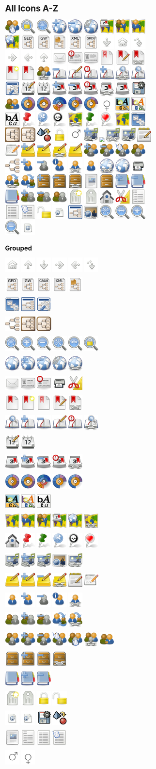 # All Icons A-Z

<p float="left">
  <img src="/gtheme-icons/add-parent-existing-family.svg" width="48" />
  <img src="/gtheme-icons/geo-fixed-zoom.svg" width="48" /> 
  <img src="/gtheme-icons/geo-free-zoom.svg" width="48" />
  <img src="/gtheme-icons/geo-place-add.svg" width="48" />
  <img src="/gtheme-icons/geo-place-delete.svg" width="48" />
  <img src="/gtheme-icons/geo-place-link.svg" width="48" />
  <img src="/gtheme-icons/geo-show-event.svg" width="48" />
  <img src="/gtheme-icons/geo-show-family.svg" width="48" />
  <img src="/gtheme-icons/geo-show-person.svg" width="48" />
  <img src="/gtheme-icons/geo-show-place.svg" width="48" />
  <img src="/gtheme-icons/gnome-mime-application-x-gedcom.svg" width="48" />
  <img src="/gtheme-icons/gnome-mime-application-x-geneweb.svg" width="48" />
  <img src="/gtheme-icons/gnome-mime-application-x-gramps-package.svg" width="48" />
  <img src="/gtheme-icons/gnome-mime-application-x-gramps-xml.svg" width="48" />
  <img src="/gtheme-icons/gnome-mime-application-x-gramps.svg" width="48" /> 
  <img src="/gtheme-icons/go-down.svg" width="48" />
  <img src="/gtheme-icons/go-home.svg" width="48" />
  <img src="/gtheme-icons/go-jump.svg" width="48" />
  <img src="/gtheme-icons/go-next.svg" width="48" />
  <img src="/gtheme-icons/go-previous.svg" width="48" />
  <img src="/gtheme-icons/go-up.svg" width="48" />
  <img src="/gtheme-icons/gramps-address.svg" width="48" />
  <img src="/gtheme-icons/gramps-attribute-important.svg" width="48" />
  <img src="/gtheme-icons/gramps-attribute.svg" width="48" />
  <img src="/gtheme-icons/gramps-bookmark-delete.svg" width="48" />
  <img src="/gtheme-icons/gramps-bookmark-edit.svg" width="48" /> 
  <img src="/gtheme-icons/gramps-bookmark-link.svg" width="48" />
  <img src="/gtheme-icons/gramps-bookmark-new.svg" width="48" />
  <img src="/gtheme-icons/gramps-bookmark.svg" width="48" /> 
  <img src="/gtheme-icons/gramps-child-ref.svg" width="48" />
  <img src="/gtheme-icons/gramps-citation-delete.svg" width="48" />
  <img src="/gtheme-icons/gramps-citation-edit.svg" width="48" />
  <img src="/gtheme-icons/gramps-citation-important.svg" width="48" />
  <img src="/gtheme-icons/gramps-citation-new.svg" width="48" />
  <img src="/gtheme-icons/gramps-citation-ref.svg" width="48" />
  <img src="/gtheme-icons/gramps-citation.svg" width="48" />
  <img src="/gtheme-icons/gramps-config.svg" width="48" />
  <img src="/gtheme-icons/gramps-date-edit.svg" width="48" />
  <img src="/gtheme-icons/gramps-date.svg" width="48" />
  <img src="/gtheme-icons/gramps-event-add.svg" width="48" />
  <img src="/gtheme-icons/gramps-event-delete.svg" width="48" />
  <img src="/gtheme-icons/gramps-event-important.svg" width="48" />
  <img src="/gtheme-icons/gramps-event-ref.svg" width="48" />
  <img src="/gtheme-icons/gramps-event.svg" width="48" />
  <img src="/gtheme-icons/gramps-export.svg" width="48" />
  <img src="/gtheme-icons/gramps-family.svg" width="48" />
  <img src="/gtheme-icons/gramps-fanchart.svg" width="48" />
  <img src="/gtheme-icons/gramps-fanchart2.svg" width="48" />
  <img src="/gtheme-icons/gramps-fanchart2way.svg" width="48" /> 
  <img src="/gtheme-icons/gramps-fanchartdesc.svg" width="48" />
  <img src="/gtheme-icons/gramps-fanchartdesc2.svg" width="48" />
  <img src="/gtheme-icons/gramps-female.svg" width="48" />
  <img src="/gtheme-icons/gramps-font-bgcolor.svg" width="48" />
  <img src="/gtheme-icons/gramps-font-color.svg" width="48" />
  <img src="/gtheme-icons/gramps-font.svg" width="48" />
  <img src="/gtheme-icons/gramps-geo-altmap.svg" width="48" />
  <img src="/gtheme-icons/gramps-geo-birth2.svg" width="48" />
  <img src="/gtheme-icons/gramps-geo-death2.svg" width="48" />
  <img src="/gtheme-icons/gramps-geo-link.svg" width="48" />
  <img src="/gtheme-icons/gramps-geo-mainmap.svg" width="48" />
  <img src="/gtheme-icons/gramps-geo-marriage2.svg" width="48" />
  <img src="/gtheme-icons/gramps-geo.svg" width="48" />
  <img src="/gtheme-icons/gramps-gramplet.svg" width="48" />
  <img src="/gtheme-icons/gramps-icon-ios.svg" width="48" />
  <img src="/gtheme-icons/gramps-icon-windows.svg" width="48" />
  <img src="/gtheme-icons/gramps-import.svg" width="48" />
  <img src="/gtheme-icons/gramps-lock.svg" width="48" />
  <img src="/gtheme-icons/gramps-male.svg" width="48" />
  <img src="/gtheme-icons/gramps-media-add.svg" width="48" />
  <img src="/gtheme-icons/gramps-media-delete.svg width="48" />
  <img src="/gtheme-icons/gramps-media-ref.svg" width="48" />
  <img src="/gtheme-icons/gramps-media.svg" width="48" />
  <img src="/gtheme-icons/gramps-notes.svg" width="48" />
  <img src="/gtheme-icons/gramps-notes1.svg" width="48" />
  <img src="/gtheme-icons/gramps-notes2-add.svg" width="48" />
  <img src="/gtheme-icons/gramps-notes2-delete.svg" width="48" />
  <img src="/gtheme-icons/gramps-notes2-ref.svg" width="48" />
  <img src="/gtheme-icons/gramps-notes2.svg" width="48" />
  <img src="/gtheme-icons/gramps-parents-add.svg" width="48" />
  <img src="/gtheme-icons/gramps-parents-delete.svg" width="48" />
  <img src="/gtheme-icons/gramps-parents-open.svg" width="48" />
  <img src="/gtheme-icons/gramps-parents.svg" width="48" />
  <img src="/gtheme-icons/gramps-pedigree.svg" width="48" />
  <img src="/gtheme-icons/gramps-person-add.svg" width="48" />
  <img src="/gtheme-icons/gramps-person-delete.svg" width="48" />
  <img src="/gtheme-icons/gramps-person-name.svg" width="48" />
  <img src="/gtheme-icons/gramps-person-ref.svg" width="48" />
  <img src="/gtheme-icons/gramps-person.svg" width="48" />
  <img src="/gtheme-icons/gramps-place-ref.svg" width="48" />
  <img src="/gtheme-icons/gramps-place.svg" width="48" />
  <img src="/gtheme-icons/gramps-printer.svg" width="48" />
  <img src="/gtheme-icons/gramps-relation-ref.svg" width="48" />
  <img src="/gtheme-icons/gramps-relation.svg" width="48" />
  <img src="/gtheme-icons/gramps-repo-add.svg" width="48" />
  <img src="/gtheme-icons/gramps-repo-delete.svg" width="48" />
  <img src="/gtheme-icons/gramps-repo-ref.svg" width="48" />
  <img src="/gtheme-icons/gramps-reports.svg" width="48" />
  <img src="/gtheme-icons/gramps-repository.svg" width="48" />
  <img src="/gtheme-icons/gramps-source-add.svg" width="48" />
  <img src="/gtheme-icons/gramps-source-delete.svg" width="48" />
  <img src="/gtheme-icons/gramps-source.svg" width="48" />
  <img src="/gtheme-icons/gramps-spouse-add.svg" width="48" />
  <img src="/gtheme-icons/gramps-spouse-delete.svg" width="48" />
  <img src="/gtheme-icons/gramps-spouse.svg" width="48" />
  <img src="/gtheme-icons/gramps-tag-new.svg" width="48" />
  <img src="/gtheme-icons/gramps-tag.svg" width="48" />
  <img src="/gtheme-icons/gramps-temple.svg" width="48" />
  <img src="/gtheme-icons/gramps-tools.svg" width="48" />
  <img src="/gtheme-icons/gramps-tree-group.svg" width="48" />
  <img src="/gtheme-icons/gramps-tree-list.svg" width="48" />
  <img src="/gtheme-icons/gramps-tree-select.svg" width="48" />
  <img src="/gtheme-icons/gramps-unlock.svg" width="48" />
  <img src="/gtheme-icons/gramps-url.svg" width="48" />
  <img src="/gtheme-icons/gramps-view.svg" width="48" />
  <img src="/gtheme-icons/gramps-viewmedia.svg" width="48" />
  <img src="/gtheme-icons/gramps-zoom-best-fit.svg" width="48" />
  <img src="/gtheme-icons/gramps-zoom-fit-width.svg" width="48" />
  <img src="/gtheme-icons/gramps-zoom-in.svg" width="48" />
  <img src="/gtheme-icons/gramps-zoom-out.svg" width="48" />
  <img src="/gtheme-icons/gramps_new-html.svg" width="48" />
</p>
                                                         
## Grouped
                                                         
<p float="left">
  <img src="/gtheme-icons/go-home.svg" width="48" />
  <img src="/gtheme-icons/go-up.svg" width="48" />
  <img src="/gtheme-icons/go-down.svg" width="48" />
  <img src="/gtheme-icons/go-next.svg" width="48" />
  <img src="/gtheme-icons/go-previous.svg" width="48" />
  <img src="/gtheme-icons/go-jump.svg" width="48" />
 </p>
 <p float="left">
  <img src="/gtheme-icons/gnome-mime-application-x-gedcom.svg" width="48" />
  <img src="/gtheme-icons/gnome-mime-application-x-geneweb.svg" width="48" />
  <img src="/gtheme-icons/gnome-mime-application-x-gramps.svg" width="48" /> 
  <img src="/gtheme-icons/gnome-mime-application-x-gramps-xml.svg" width="48" />
  <img src="/gtheme-icons/gnome-mime-application-x-gramps-package.svg" width="48" />
 </p>
 <p float="left">
  <img src="/gtheme-icons/gramps-gramplet.svg" width="48" />
  <img src="/gtheme-icons/gramps-view.svg" width="48" />
  <img src="/gtheme-icons/gramps-config.svg" width="48" />
 </p> 
  <p float="left">
  <img src="/gtheme-icons/gramps-pedigree.svg" width="48" />
  <img src="/gtheme-icons/gramps-icon-ios.svg" width="48" />
  <img src="/gtheme-icons/gramps-icon-windows.svg" width="48" />
 </p>
 <p float="left">
  <img src="/gtheme-icons/geo-free-zoom.svg" width="48" />
  <img src="/gtheme-icons/gramps-zoom-in.svg" width="48" />
  <img src="/gtheme-icons/gramps-zoom-out.svg" width="48" />
  <img src="/gtheme-icons/gramps-zoom-best-fit.svg" width="48" />
  <img src="/gtheme-icons/gramps-zoom-fit-width.svg" width="48" />
  <img src="/gtheme-icons/geo-fixed-zoom.svg" width="48" /> 
 </p>                                         
 <p float="left">
  <img src="/gtheme-icons/gramps-place.svg" width="48" />
  <img src="/gtheme-icons/geo-place-add.svg" width="48" />
  <img src="/gtheme-icons/geo-place-delete.svg" width="48" />
  <img src="/gtheme-icons/geo-place-link.svg" width="48" />
  <img src="/gtheme-icons/gramps-place-ref.svg" width="48" />
 </p>  
  <p float="left">
  <img src="/gtheme-icons/gramps-address.svg" width="48" />
  <img src="/gtheme-icons/gramps-attribute.svg" width="48" />
  <img src="/gtheme-icons/gramps-attribute-important.svg" width="48" />
  <img src="/gtheme-icons/gramps-printer.svg" width="48" />
  <img src="/gtheme-icons/gramps-tools.svg" width="48" />
 </p> 
  <p float="left">
  <img src="/gtheme-icons/gramps-bookmark.svg" width="48" /> 
  <img src="/gtheme-icons/gramps-bookmark-new.svg" width="48" />
  <img src="/gtheme-icons/gramps-bookmark-delete.svg" width="48" />
  <img src="/gtheme-icons/gramps-bookmark-edit.svg" width="48" /> 
  <img src="/gtheme-icons/gramps-bookmark-link.svg" width="48" />
 </p> 
 <p float="left">
  <img src="/gtheme-icons/gramps-citation.svg" width="48" />
  <img src="/gtheme-icons/gramps-citation-new.svg" width="48" />
  <img src="/gtheme-icons/gramps-citation-delete.svg" width="48" />
  <img src="/gtheme-icons/gramps-citation-edit.svg" width="48" />
  <img src="/gtheme-icons/gramps-citation-important.svg" width="48" />
  <img src="/gtheme-icons/gramps-citation-ref.svg" width="48" />
 </p> 
 <p float="left">
  <img src="/gtheme-icons/gramps-date-edit.svg" width="48" />
  <img src="/gtheme-icons/gramps-date.svg" width="48" />
 </p> 
  <p float="left">
  <img src="/gtheme-icons/gramps-event.svg" width="48" />
  <img src="/gtheme-icons/gramps-event-add.svg" width="48" />
  <img src="/gtheme-icons/gramps-event-delete.svg" width="48" />
  <img src="/gtheme-icons/gramps-event-important.svg" width="48" />
  <img src="/gtheme-icons/gramps-event-ref.svg" width="48" />
 </p> 
 <p float="left">
  <img src="/gtheme-icons/gramps-fanchart.svg" width="48" />
  <img src="/gtheme-icons/gramps-fanchart2.svg" width="48" />
  <img src="/gtheme-icons/gramps-fanchart2way.svg" width="48" /> 
  <img src="/gtheme-icons/gramps-fanchartdesc.svg" width="48" />
  <img src="/gtheme-icons/gramps-fanchartdesc2.svg" width="48" />
 </p> 
 <p float="left">
  <img src="/gtheme-icons/gramps-font-bgcolor.svg" width="48" />
  <img src="/gtheme-icons/gramps-font-color.svg" width="48" />
  <img src="/gtheme-icons/gramps-font.svg" width="48" />
 </p> 
 <p float="left">
  <img src="/gtheme-icons/gramps-geo.svg" width="48" />
  <img src="/gtheme-icons/geo-show-person.svg" width="48" />
  <img src="/gtheme-icons/geo-show-family.svg" width="48" />
  <img src="/gtheme-icons/geo-show-event.svg" width="48" />
  <img src="/gtheme-icons/geo-show-place.svg" width="48" />
  <img src="/gtheme-icons/gramps-geo-link.svg" width="48" />
 </p> 
 <p float="left">
  <img src="/gtheme-icons/gramps-temple.svg" width="48" />
  <img src="/gtheme-icons/gramps-geo-altmap.svg" width="48" />
  <img src="/gtheme-icons/gramps-geo-mainmap.svg" width="48" />
  <img src="/gtheme-icons/gramps-geo-birth2.svg" width="48" />
  <img src="/gtheme-icons/gramps-geo-death2.svg" width="48" />
  <img src="/gtheme-icons/gramps-geo-marriage2.svg" width="48" />
 </p> 
 <p float="left">
  <img src="/gtheme-icons/gramps-media.svg" width="48" />
  <img src="/gtheme-icons/gramps-media-add.svg" width="48" />
  <img src="/gtheme-icons/gramps-media-delete.svg" width="48" />
  <img src="/gtheme-icons/gramps-viewmedia.svg" width="48" />
  <img src="/gtheme-icons/gramps-media-ref.svg" width="48" />
 </p> 
 <p float="left">
  <img src="/gtheme-icons/gramps-notes2.svg" width="48" />
  <img src="/gtheme-icons/gramps-notes2-add.svg" width="48" />
  <img src="/gtheme-icons/gramps-notes2-delete.svg" width="48" />
  <img src="/gtheme-icons/gramps-notes2-ref.svg" width="48" />
  <img src="/gtheme-icons/gramps-notes.svg" width="48" />
  <img src="/gtheme-icons/gramps-notes1.svg" width="48" />
 </p> 
 <p float="left">
  <img src="/gtheme-icons/gramps-person.svg" width="48" />
  <img src="/gtheme-icons/gramps-person-add.svg" width="48" />
  <img src="/gtheme-icons/gramps-person-delete.svg" width="48" />
  <img src="/gtheme-icons/gramps-person-name.svg" width="48" />
  <img src="/gtheme-icons/gramps-person-ref.svg" width="48" />
 </p> 
 <p float="left">
  <img src="/gtheme-icons/gramps-spouse.svg" width="48" />
  <img src="/gtheme-icons/gramps-spouse-add.svg" width="48" />
  <img src="/gtheme-icons/gramps-spouse-delete.svg" width="48" />
  <img src="/gtheme-icons/gramps-relation.svg" width="48" />
  <img src="/gtheme-icons/gramps-relation-ref.svg" width="48" />
 </p> 
 <p float="left">
  <img src="/gtheme-icons/gramps-parents.svg" width="48" />
  <img src="/gtheme-icons/gramps-parents-add.svg" width="48" />
  <img src="/gtheme-icons/gramps-parents-delete.svg" width="48" />
  <img src="/gtheme-icons/gramps-parents-open.svg" width="48" />
  <img src="/gtheme-icons/add-parent-existing-family.svg" width="48" />
  <img src="/gtheme-icons/gramps-child-ref.svg" width="48" />
  <img src="/gtheme-icons/gramps-family.svg" width="48" />
 </p> 
 <p float="left">
  <img src="/gtheme-icons/gramps-repository.svg" width="48" />
  <img src="/gtheme-icons/gramps-repo-add.svg" width="48" />
  <img src="/gtheme-icons/gramps-repo-delete.svg" width="48" />
  <img src="/gtheme-icons/gramps-repo-ref.svg" width="48" />
 </p> 
 <p float="left">
  <img src="/gtheme-icons/gramps-source.svg" width="48" />
  <img src="/gtheme-icons/gramps-source-add.svg" width="48" />
  <img src="/gtheme-icons/gramps-source-delete.svg" width="48" />
 </p> 
 <p float="left">
  <img src="/gtheme-icons/gramps-tag-new.svg" width="48" />
  <img src="/gtheme-icons/gramps-tag.svg" width="48" />
  <img src="/gtheme-icons/gramps-lock.svg" width="48" />
  <img src="/gtheme-icons/gramps-unlock.svg" width="48" />
 </p> 
 <p float="left">
  <img src="/gtheme-icons/gramps_new-html.svg" width="48" />
  <img src="/gtheme-icons/gramps-url.svg" width="48" />
  <img src="/gtheme-icons/gramps-export.svg" width="48" />
  <img src="/gtheme-icons/gramps-import.svg" width="48" />
 </p> 
 <p float="left">
  <img src="/gtheme-icons/gramps-reports.svg" width="48" />
  <img src="/gtheme-icons/gramps-tree-group.svg" width="48" />
  <img src="/gtheme-icons/gramps-tree-list.svg" width="48" />
  <img src="/gtheme-icons/gramps-tree-select.svg" width="48" />
 </p>                                    
  <p float="left">
  <img src="/gtheme-icons/gramps-male.svg" width="48" />
  <img src="/gtheme-icons/gramps-female.svg" width="48" />
 </p> 
